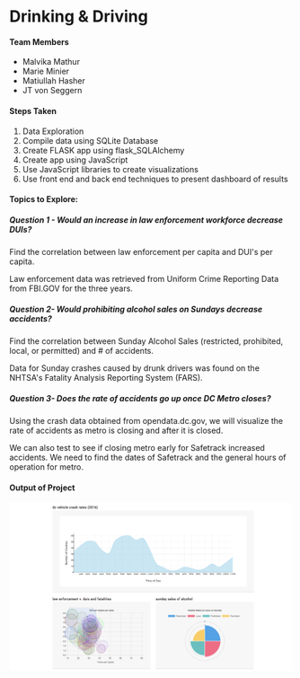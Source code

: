 # Drinking & Driving

#### Team Members
- Malvika Mathur
- Marie Minier
- Matiullah Hasher
- JT von Seggern

#### Steps Taken
1. Data Exploration
2. Compile data using SQLite Database
3. Create FLASK app using flask_SQLAlchemy
4. Create app using JavaScript  
6. Use JavaScript libraries to create visualizations
5. Use front end and back end techniques to present dashboard of results

#### Topics to Explore:
##### Question 1 - Would an increase in law enforcement workforce decrease DUIs?

Find the correlation between law enforcement per capita and DUI's per capita.

Law enforcement data was retrieved from Uniform Crime Reporting Data from FBI.GOV for the three years.

##### Question 2- Would prohibiting alcohol sales on Sundays decrease accidents?

Find the correlation between Sunday Alcohol Sales (restricted, prohibited, local, or permitted) and # of accidents.

Data for Sunday crashes caused by drunk drivers was found on the NHTSA's Fatality Analysis Reporting System (FARS).

##### Question 3- Does the rate of accidents go up once DC Metro closes?

Using the crash data obtained from opendata.dc.gov, we will visualize the rate of accidents as metro is closing and after it is closed.

We can also test to see if closing metro early for Safetrack increased accidents. We need to find the dates of Safetrack and the general hours of operation for metro.


#### Output of Project
![output.png](output.png)
